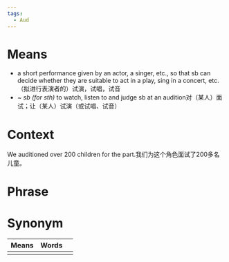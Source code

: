 ```yaml
---
tags:
  - Aud
---
```

# Means
- a short performance given by an actor, a singer, etc., so that sb can decide whether they are suitable to act in a play, sing in a concert, etc.（拟进行表演者的）试演，试唱，试音
- *~ sb (for sth)* to watch, listen to and judge sb at an audition对（某人）面试；让（某人）试演（或试唱、试音） 
# Context
We auditioned over 200 children for the part.我们为这个角色面试了200多名儿童。
# Phrase

# Synonym
| Means | Words |     |
| ----- | ----- | --- |
|       |       |     |
